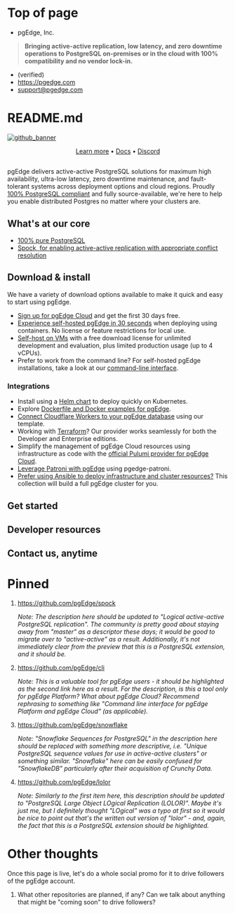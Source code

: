 # Top of page

- pgEdge, Inc.

> **Bringing active-active replication, low latency, and zero downtime operations to PostgreSQL on-premises or in the cloud with 100% compatibility and no vendor lock-in.**

- (verified)
- https://pgedge.com
- support@pgedge.com

# README.md

[![github_banner](https://github.com/user-attachments/assets/0c34642a-bd3b-459a-8926-275233d12176)](https://www.pgedge.com/get-started/platform)

<div align="center">
  <a href="https://www.pgedge.com">Learn more</a> • 
  <a href="https://docs.pgedge.com">Docs</a> • 
  <a href="https://discord.com/invite/pgedge/login">Discord</a>
</div>

##

pgEdge delivers active-active PostgreSQL solutions for maximum high availability, ultra-low latency, zero downtime maintenance, and fault-tolerant systems across deployment options and cloud regions. Proudly [100% PostgreSQL compliant](https://pgscorecard.com/) and fully source-available, we're here to help you enable distributed Postgres no matter where your clusters are. 

## What's at our core

- [100% pure PostgreSQL](https://postgresql.org)
- [Spock, for enabling active-active replication with appropriate conflict resolution](https://github.com/pgEdge/spock)

## Download & install

We have a variety of download options available to make it quick and easy to start using pgEdge.

- [Sign up for pgEdge Cloud](https://www.pgedge.com/get-started/cloud) and get the first 30 days free.
- [Experience self-hosted pgEdge in 30 seconds](https://www.pgedge.com/get-started/containers) when deploying using containers. No license or feature restrictions for local use.
- [Self-host on VMs](www.pgedge.com/get-started/platform) with a free download license for unlimited development and evaluation, plus limited production usage (up to 4 vCPUs). 
- Prefer to work from the command line? For self-hosted pgEdge installations, take a look at our [command-line interface](https://github.com/pgEdge/cli).

### Integrations

- Install using a [Helm chart](https://github.com/pgEdge/pgedge-helm) to deploy quickly on Kubernetes.
- Explore [Dockerfile and Docker examples for pgEdge](https://github.com/pgEdge/pgedge-docker).
- [Connect Cloudflare Workers to your pgEdge database](https://github.com/pgEdge/cloudflare-worker-template) using our template.
- Working with [Terraform](https://github.com/pgEdge/terraform-provider-pgedge)? Our provider works seamlessly for both the Developer and Enterprise editions.
- Simplify the management of pgEdge Cloud resources using infrastructure as code with the [official Pulumi provider for pgEdge Cloud](https://github.com/pgEdge/pulumi-pgedge).
- [Leverage Patroni with pgEdge](https://github.com/pgEdge/pgedge-patroni) using pgedge-patroni.
- [Prefer using Ansible to deploy infrastructure and cluster resources?](https://github.com/pgEdge/pgedge-ansible) This collection will build a full pgEdge cluster for you.

## Get started

## Developer resources

## Contact us, anytime

# Pinned

1) https://github.com/pgEdge/spock 

     _Note: The description here should be updated to "Logical active-active PostgreSQL replication". The community is pretty good about staying away from "master" as a descriptor these days; it would be good to migrate over to "active-active" as a result. Additionally, it's not immediately clear from the preview that this is a PostgreSQL extension, and it should be._

2) https://github.com/pgEdge/cli
   
     _Note: This is a valuable tool for pgEdge users - it should be highlighted as the second link here as a result. For the description, is this a tool only for pgEdge Platform? What about pgEdge Cloud? Recommend rephrasing to something like "Command line interface for pgEdge Platform and pgEdge Cloud" (as applicable)._

3) https://github.com/pgEdge/snowflake

     _Note: "Snowflake Sequences for PostgreSQL" in the description here should be replaced with something more descriptive, i.e. "Unique PostgreSQL sequence values for use in active-active clusters" or something similar. "Snowflake" here can be easily confused for "SnowflakeDB" particularly after their acquisition of Crunchy Data._

5) https://github.com/pgEdge/lolor

     _Note: Similarly to the first item here, this description should be updated to "PostgreSQL Large Object LOgical Replication (LOLOR)". Maybe it's just me, but I definitely thought "LOgical" was a typo at first so it would be nice to point out that's the written out version of "lolor" - and, again, the fact that this is a PostgreSQL extension should be highlighted._

# Other thoughts

Once this page is live, let's do a whole social promo for it to drive followers of the pgEdge account.

1) What other repositories are planned, if any? Can we talk about anything that might be "coming soon" to drive followers?
